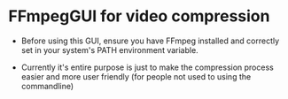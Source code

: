 # FFmpegGUI for video compression

+ Before using this GUI, ensure you have FFmpeg installed and correctly set in your system's PATH environment variable.

+ Currently it's entire purpose is just to make the compression process easier and more user friendly (for people not used to using the commandline)
